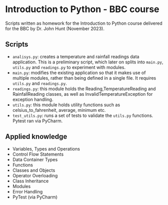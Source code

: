 # Introduction to Python - BBC course

Scripts written as homework for the Introduction to Python course delivered for the BBC by Dr. John Hunt (November 2023).

## Scripts

* `analisys.py`: creates a temperature and rainfall readings data application. This is a preliminary script, which later on splits into `main.py`, `utils.py` and `readings.py` to experiment with modules.
* `main.py`: modifies the existing application so that it makes use of multiple modules, rather than being defined in a single file. It requires `utils.py` and `readings.py`.
* `readings.py`: this module holds the Reading,TemperatureReading and RainfallReading classes, as well as InvalidTemperatureException for exception handling.
* `utils.py`: this module holds utility functions such as celsius_to_fahrenheit, average, minimum etc.
* `test_utils.py`: runs a set of tests to validate the `utils.py` functions. Pytest ran via PyCharm.


## Applied knowledge

* Variables, Types and Operations
* Control Flow Statements
* Data Container Types
* Functions
* Classes and Objects
* Operator Overloading
* Class Inheritance
* Modules
* Error Handling
* PyTest (via PyCharm)
